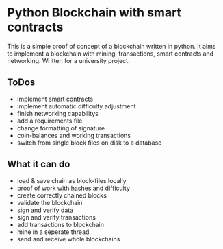 # Python Blockchain with smart contracts

This is a simple proof of concept of a blockchain written in python.
It aims to implement a blockchain with mining, transactions, smart contracts and networking.
Written for a university project.

## ToDos

- implement smart contracts
- implement automatic difficulty adjustment
- finish networking capabilitys
- add a requirements file
- change formatting of signature
- coin-balances and working transactions
- switch from single block files on disk to a database

## What it can do

- load & save chain as block-files locally
- proof of work with hashes and difficulty
- create correctly chained blocks
- validate the blockchain
- sign and verify data
- sign and verify transactions
- add transactions to blockchain
- mine in a seperate thread
- send and receive whole blockchains
